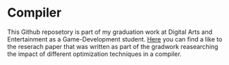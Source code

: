 # Compiler
 
This Github reposetory is part of my graduation work at Digital Arts and Entertainment as a Game-Development student.
[Here](Compiler/ResearchPaper.pdf) you can find a like to the reserach paper that was written as part of the gradwork reasearching the impact of different optimization techniques in a compiler.
